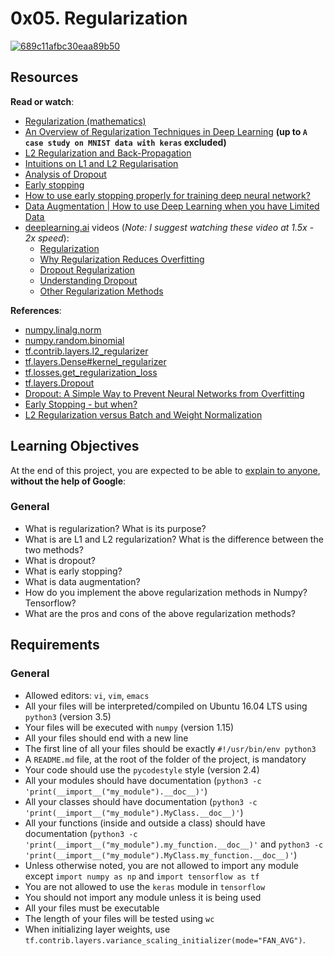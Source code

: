 <h1 class="gap">0x05. Regularization</h1>

<article id="description" class="gap formatted-content">
    <p><a href="https://ibb.co/gwDkbFn"><img src="https://i.ibb.co/6b4jcJd/689c11afbc30eaa89b50.jpg" alt="689c11afbc30eaa89b50" border="0"></a></p>

<h2>Resources</h2>

<p><strong>Read or watch</strong>:</p>

<ul>
<li><a href="/rltoken/G22TZHYwwb0PwlAuEZdDEQ" title="Regularization (mathematics)" target="_blank">Regularization (mathematics)</a> </li>
<li><a href="/rltoken/Mao_NUBBiwm0Qh8b-axAgw" title="An Overview of Regularization Techniques in Deep Learning" target="_blank">An Overview of Regularization Techniques in Deep Learning</a> <strong>(up to <code>A case study on MNIST data with keras</code> excluded)</strong></li>
<li><a href="/rltoken/AY80ruaSMDL_AGnjZOpWGQ" title="L2 Regularization and Back-Propagation" target="_blank">L2 Regularization and Back-Propagation</a></li>
<li><a href="/rltoken/LANl57haitMwBGXpTq1q8Q" title="Intuitions on L1 and L2 Regularisation" target="_blank">Intuitions on L1 and L2 Regularisation</a></li>
<li><a href="/rltoken/huRNIkxWr5OV1Tit658LcQ" title="Analysis of Dropout" target="_blank">Analysis of Dropout</a> </li>
<li><a href="/rltoken/4YMCmw41ovvYtMvr-Wl7LA" title="Early stopping" target="_blank">Early stopping</a> </li>
<li><a href="/rltoken/t6UPkGJXD_nK7TfGwE9Rig" title="How to use early stopping properly for training deep neural network?" target="_blank">How to use early stopping properly for training deep neural network?</a> </li>
<li><a href="/rltoken/MaLMSTSCPux71mW1RIhiBA" title="Data Augmentation | How to use Deep Learning when you have Limited Data " target="_blank">Data Augmentation | How to use Deep Learning when you have Limited Data </a> </li>
<li><a href="/rltoken/GriJE79Gr4BF8HG2DGpbYg" title="deeplearning.ai" target="_blank">deeplearning.ai</a> videos (<em>Note: I suggest watching these video at 1.5x - 2x speed</em>):

<ul>
<li><a href="/rltoken/BJoxOnJN-GJyZ_fJ9qT0EQ" title="Regularization" target="_blank">Regularization</a></li>
<li><a href="/rltoken/dLdv5Gi77DmWNyR3MHe69g" title="Why Regularization Reduces Overfitting" target="_blank">Why Regularization Reduces Overfitting</a></li>
<li><a href="/rltoken/23ue4EQxNd9LOCW0Q6FNNQ" title="Dropout Regularization" target="_blank">Dropout Regularization</a></li>
<li><a href="/rltoken/eleB8ZvoJiOltULeHkDvGQ" title="Understanding Dropout" target="_blank">Understanding Dropout</a></li>
<li><a href="/rltoken/QuFgq0_MKTGq6UAKj5OjEw" title="Other Regularization Methods" target="_blank">Other Regularization Methods</a></li>
</ul></li>
</ul>

<p><strong>References</strong>:</p>

<ul>
<li><a href="/rltoken/TwoE2r0JTScpR1EivtkgGQ" title="numpy.linalg.norm" target="_blank">numpy.linalg.norm</a> </li>
<li><a href="/rltoken/Ffuh27LbhV1S-Am0oXgwlg" title="numpy.random.binomial" target="_blank">numpy.random.binomial</a> </li>
<li><a href="/rltoken/qYvQGggYVUx4qIc5Ft0Zqw" title="tf.contrib.layers.l2_regularizer" target="_blank">tf.contrib.layers.l2_regularizer</a> </li>
<li><a href="/rltoken/UFA3JMNu_cvqljoYjcNqcg" title="tf.layers.Dense#kernel_regularizer" target="_blank">tf.layers.Dense#kernel_regularizer</a> </li>
<li><a href="/rltoken/zZvrk-RUoJ1zNj43rmllQQ" title="tf.losses.get_regularization_loss" target="_blank">tf.losses.get_regularization_loss</a> </li>
<li><a href="/rltoken/eCkBE5CmSlTpSc0Sh6W_vg" title="tf.layers.Dropout" target="_blank">tf.layers.Dropout</a> </li>
<li><a href="/rltoken/2jIHjQpd_A2-4IF1SbL5dg" title="Dropout: A Simple Way to Prevent Neural Networks from Overfitting" target="_blank">Dropout: A Simple Way to Prevent Neural Networks from Overfitting</a> </li>
<li><a href="/rltoken/b_knZ8MqBEHA3TPoGruYGw" title="Early Stopping - but when?" target="_blank">Early Stopping - but when?</a> </li>
<li><a href="/rltoken/JVvKoC0p-wBoLl3qF7xChQ" title="L2 Regularization versus Batch and Weight Normalization" target="_blank">L2 Regularization versus Batch and Weight Normalization</a> </li>
</ul>

<h2>Learning Objectives</h2>

<p>At the end of this project, you are expected to be able to <a href="/rltoken/MWoxlOvUqjg7BCkjekSVfA" title="explain to anyone" target="_blank">explain to anyone</a>, <strong>without the help of Google</strong>:</p>

<h3>General</h3>

<ul>
<li>What is regularization? What is its purpose?</li>
<li>What is are L1 and L2 regularization? What is the difference between the two methods?</li>
<li>What is dropout?</li>
<li>What is early stopping?</li>
<li>What is data augmentation?</li>
<li>How do you implement the above regularization methods in Numpy? Tensorflow?</li>
<li>What are the pros and cons of the above regularization methods?</li>
</ul>

<h2>Requirements</h2>

<h3>General</h3>

<ul>
<li>Allowed editors: <code>vi</code>, <code>vim</code>, <code>emacs</code></li>
<li>All your files will be interpreted/compiled on Ubuntu 16.04 LTS using <code>python3</code> (version 3.5)</li>
<li>Your files will be executed with <code>numpy</code> (version 1.15)</li>
<li>All your files should end with a new line</li>
<li>The first line of all your files should be exactly <code>#!/usr/bin/env python3</code></li>
<li>A <code>README.md</code> file, at the root of the folder of the project, is mandatory</li>
<li>Your code should use the <code>pycodestyle</code> style (version 2.4)</li>
<li>All your modules should have documentation (<code>python3 -c 'print(__import__("my_module").__doc__)'</code>)</li>
<li>All your classes should have documentation (<code>python3 -c 'print(__import__("my_module").MyClass.__doc__)'</code>)</li>
<li>All your functions (inside and outside a class) should have documentation (<code>python3 -c 'print(__import__("my_module").my_function.__doc__)'</code> and <code>python3 -c 'print(__import__("my_module").MyClass.my_function.__doc__)'</code>)</li>
<li>Unless otherwise noted, you are not allowed to import any module except <code>import numpy as np</code> and <code>import tensorflow as tf</code></li>
<li>You are not allowed to use the <code>keras</code> module in <code>tensorflow</code></li>
<li>You should not import any module unless it is being used</li>
<li>All your files must be executable</li>
<li>The length of your files will be tested using <code>wc</code></li>
<li>When initializing layer weights, use <code>tf.contrib.layers.variance_scaling_initializer(mode="FAN_AVG")</code>.</li>
</ul>

  </article>
